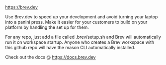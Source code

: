 https://brev.dev

Use Brev.dev to speed up your development and avoid turning your laptop into a panini press. Make it easier for your customers to build on your platform by handling the set up for them.

For any repo, just add a file called .brev/setup.sh and Brev will automatically run it on workspace startup. Anyone who creates a Brev workspace with this github repo will have the mason CLI automatically installed.

Check out the docs @ https://docs.brev.dev